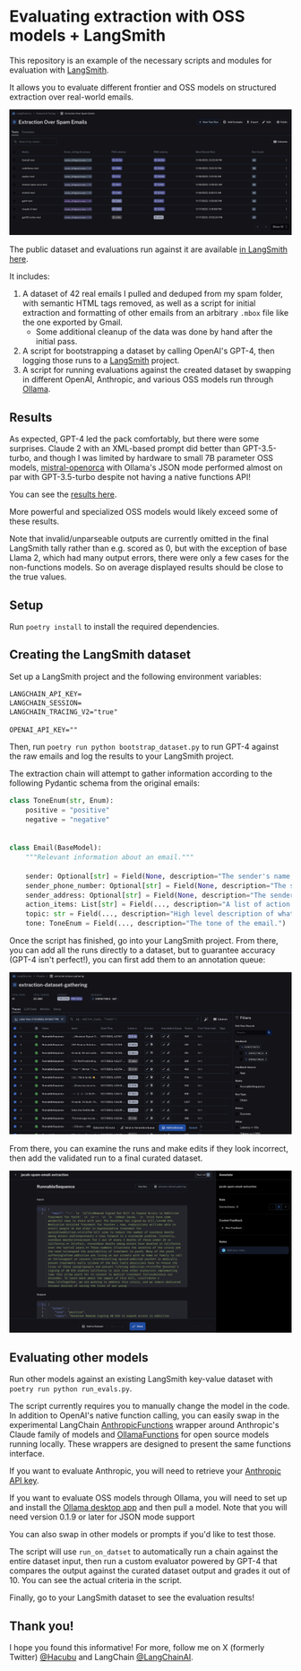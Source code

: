 # Evaluating extraction with OSS models + LangSmith

This repository is an example of the necessary scripts and modules for evaluation with [LangSmith](https://smith.langchain.com/).

It allows you to evaluate different frontier and OSS models on structured extraction over real-world emails.

![](/public/images/public_dataset.png)

The public dataset and evaluations run against it are available [in LangSmith here](https://smith.langchain.com/public/36bdfe7d-3cd1-4b36-b957-d12d95810a2b/d).

It includes:

1. A dataset of 42 real emails I pulled and deduped from my spam folder, with semantic HTML tags removed, as well as a script for initial extraction and formatting of other emails from an arbitrary `.mbox` file like the one exported by Gmail.
    - Some additional cleanup of the data was done by hand after the initial pass.
2. A script for bootstrapping a dataset by calling OpenAI's GPT-4, then logging those runs to a [LangSmith](https://smith.langchain.com/) project.
3. A script for running evaluations against the created dataset by swapping in different OpenAI, Anthropic, and various OSS models run through [Ollama](https://ollama.ai).

## Results

As expected, GPT-4 led the pack comfortably, but there were some surprises. Claude 2 with an XML-based prompt did better than GPT-3.5-turbo,
and though I was limited by hardware to small 7B parameter OSS models, [mistral-openorca](https://ollama.ai/library/mistral-openorca) with Ollama's JSON mode
performed almost on par with GPT-3.5-turbo despite not having a native functions API!

You can see the [results here](https://smith.langchain.com/public/36bdfe7d-3cd1-4b36-b957-d12d95810a2b/d).

More powerful and specialized OSS models would likely exceed some of these results.

Note that invalid/unparseable outputs are currently omitted in the final LangSmith tally rather than e.g. scored as 0, 
but with the exception of base Llama 2, which had many output errors, there were only a few cases for the non-functions models.
So on average displayed results should be close to the true values.

## Setup

Run `poetry install` to install the required dependencies.

## Creating the LangSmith dataset

Set up a LangSmith project and the following environment variables:

```
LANGCHAIN_API_KEY=
LANGCHAIN_SESSION=
LANGCHAIN_TRACING_V2="true"

OPENAI_API_KEY=""
```

Then, run `poetry run python bootstrap_dataset.py` to run GPT-4 against the raw emails and log the results to your LangSmith project.

The extraction chain will attempt to gather information according to the following Pydantic schema from the original emails:

```python
class ToneEnum(str, Enum):
    positive = "positive"
    negative = "negative"


class Email(BaseModel):
    """Relevant information about an email."""

    sender: Optional[str] = Field(None, description="The sender's name, if available")
    sender_phone_number: Optional[str] = Field(None, description="The sender's phone number, if available")
    sender_address: Optional[str] = Field(None, description="The sender's address, if available")
    action_items: List[str] = Field(..., description="A list of action items requested by the email")
    topic: str = Field(..., description="High level description of what the email is about")
    tone: ToneEnum = Field(..., description="The tone of the email.")
```

Once the script has finished, go into your LangSmith project. From there, you can add all the runs directly to a dataset, but to guarantee accuracy (GPT-4 isn't perfect!),
you can first add them to an annotation queue:

![](/public/images/logged_runs.png)

From there, you can examine the runs and make edits if they look incorrect, then add the validated run to a final curated dataset.

![](/public/images/annotation_queue.png)

## Evaluating other models

Run other models against an existing LangSmith key-value dataset with `poetry run python run_evals.py`.

The script currently requires you to manually change the model in the code. In addition to OpenAI's native function calling, you can easily swap in
the experimental LangChain [AnthropicFunctions](https://api.python.langchain.com/en/latest/llms/langchain_experimental.llms.anthropic_functions.AnthropicFunctions.html)
wrapper around Anthropic's Claude family of models and 
[OllamaFunctions](https://api.python.langchain.com/en/latest/llms/langchain_experimental.llms.ollama_functions.OllamaFunctions.html) for open source models 
running locally. These wrappers are designed to present the same functions interface.

If you want to evaluate Anthropic, you will need to retrieve your [Anthropic API key](https://console.anthropic.com/).

If you want to evaluate OSS models through Ollama, you will need to set up and install the [Ollama desktop app](https://ollama.ai/) and then pull a model.
Note that you will need version 0.1.9 or later for JSON mode support

You can also swap in other models or prompts if you'd like to test those.

The script will use `run_on_datset` to automatically run a chain against the entire dataset input, then run a custom evaluator powered by GPT-4 
that compares the output against the curated dataset output and grades it out of 10. You can see the actual criteria in the script.

Finally, go to your LangSmith dataset to see the evaluation results!

## Thank you!

I hope you found this informative! For more, follow me on X (formerly Twitter) [@Hacubu](https://x.com/hacubu/) and LangChain [@LangChainAI](https://x.com/langchainai/).
